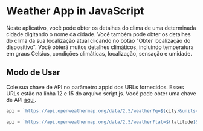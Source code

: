 
# Weather App in JavaScript

Neste aplicativo, você pode obter os detalhes do clima de uma determinada cidade digitando o nome da cidade. Você também pode obter os detalhes do clima da sua localização atual clicando no botão "Obter localização do dispositivo". Você obterá muitos detalhes climáticos, incluindo temperatura em graus Celsius, condições climáticas, localização, sensação e umidade.
 
## Modo de Usar

Cole sua chave de API no parâmetro appid dos URLs fornecidos. Esses URLs estão na linha 12 e 15 do arquivo script.js. Você pode obter uma chave de API [aqui](https://openweathermap.org/api).
```javascript
api = `https://api.openweathermap.org/data/2.5/weather?q=${city}&units=metric&appid=your_api_key`;
```
```javascript
api = `https://api.openweathermap.org/data/2.5/weather?lat=${latitude}&lon=${longitude}&units=metric&appid=your_api_key`;
```



